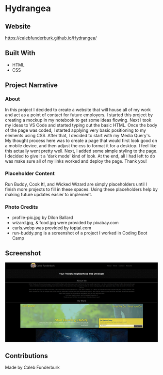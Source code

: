 # Hydrangea

## Website

https://calebfunderburk.github.io/Hydrangea/

## Built With

- HTML
- CSS

## Project Narrative

### About

In this project I decided to create a website that will house all of my work and act as a point of contact for future employers. I started this project by creating a mockup in my notebook to get some ideas flowing. Next I took my ideas to VS Code and started typing out the basic HTML. Once the body of the page was coded, I started applying very basic positioning to my elements using CSS. After that, I decided to start with my Media Query's. My thought process here was to create a page that would first look good on a mobile device, and then adjust the css to format it for a desktop. I feel like this actually went pretty well. Next, I added some simple styling  to the page. I decided to give it a 'dark mode' kind of look. At the end, all I had left to do was make sure all of my links worked and deploy the page.
Thank you!

### Placeholder Content

Run Buddy, Cook It!, and Wicked Wizard are simply placeholders until I finish more projects to fill in these spaces. Using these placeholders help by making future updates easier to implement.

### Photo Credits

- profile-pic.jpg by Dilon Ballard
- wizard.jpg, & food.jpg were provided by pixabay.com
- curls.webp was provided by toptal.com
- run-buddy.png is a screenshot of a project I worked in Coding Boot Camp

## Screenshot

![Screenshot of my project](assets/images/screenshot.png)

## Contributions

Made by Caleb Funderburk